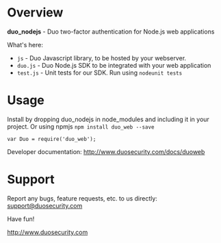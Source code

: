 # Overview

**duo_nodejs** - Duo two-factor authentication for Node.js web applications

What's here:

* `js` - Duo Javascript library, to be hosted by your webserver.
* `duo.js` - Duo Node.js SDK to be integrated with your web application
* `test.js` -  Unit tests for our SDK. Run using `nodeunit tests`

# Usage

Install by dropping duo_nodejs in node_modules and including it in your project. Or using npmjs `npm install duo_web --save`

```var Duo = require('duo_web');```

Developer documentation: <http://www.duosecurity.com/docs/duoweb>

# Support

Report any bugs, feature requests, etc. to us directly:
support@duosecurity.com

Have fun!

<http://www.duosecurity.com>
